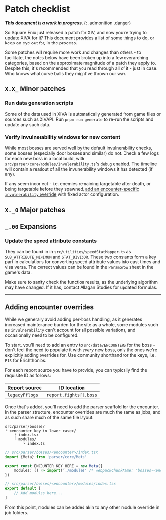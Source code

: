 # Patch checklist

***This document is a work in progress.***
{: .admonition .danger}

So Square Enix just released a patch for XIV, and now you're trying to update XIVA for it? This document provides a list of some things to do, or keep an eye out for, in the process.

Some patches will require more work and changes than others - to facilitate, the notes below have been broken up into a few overarching categories, based on the approximate magnitude of a patch they apply to. Despite this, it's recommended that you read through all of it - just in case. Who knows what curve balls they might've thrown our way.

## `X.X_` Minor patches

### Run data generation scripts

Some of the data used in XIVA is automatically generated from game files or sources such as XIVAPI. Run `pnpm run generate` to re-run the scripts and update any such data.

### Verify invulnerability windows for new content

While most bosses are served well by the default invulnerability checks, some bosses (especially door bosses and similar) do not. Check a few logs for each new boss in a local build, with `src/parser/core/modules/Invulerability.ts`'s `debug` enabled. The timeline will contain a readout of all the invunerability windows it has detected (if any).

If any seem incorrect - i.e. enemies remaining targetable after death, or being targetable before they spawned, [add an encounter-specific `invulnerability` override](#adding-encounter-overrides) with fixed actor configuration.

## `X._0` Major patches

## `_.00` Expansions

### Update the speed attribute constants

They can be found in in `src/utilities/speedStatMapper.ts` as `SUB_ATTRIBUTE_MINIMUM` and `STAT_DIVISOR`. These two constants form a key part in calculations for converting speed attribute values into cast times and visa versa. The correct values can be found in the `ParamGrow` sheet in the game's data.

Make sure to sanity check the function results, as the underlying algorithm may have changed. If it has, contact Allagan Studies for updated formulas.

---

## Adding encounter overrides

While we generally avoid adding per-boss handling, as it generates increased maintenance burden for the site as a whole, some modules such as `invulnerability` can't account for all possible variations, and occasionally need to be configured.

To start, you'll need to add an entry to `src/data/ENCOUNTERS` for the boss - don't feel the need to populate it with _every_ new boss, only the ones we're explicitly adding overrides for. Use community shorthand for the keys, i.e. `P1S` for Erichthonios.

For each report source you have to provide, you can typically find the requisite ID as follows:

|Report source|ID location|
|--|--|
|`legacyFflogs`|`report.fights[].boss`|

Once that's added, you'll need to add the parser scaffold for the encounter. In the parser structure, encounter overrides are much the same as jobs, and as such share much of the same file layout:

```
src/parser/bosses/
└ <encounter key in lower case>/
	├ index.tsx
	└ modules/
		└ index.ts
```

```ts
// src/parser/bosses/<encounter>/index.tsx
import {Meta} from 'parser/core/Meta'

export const ENCOUNTER_KEY_HERE = new Meta({
	modules: () => import('./modules' /* webpackChunkName: "bosses-<encounter>" */),
})
```

```ts
// src/parser/bosses/<encounter>/modules/index.tsx
export default [
	// Add modules here...
]
```

From this point, modules can be added akin to any other module override in job folders.
